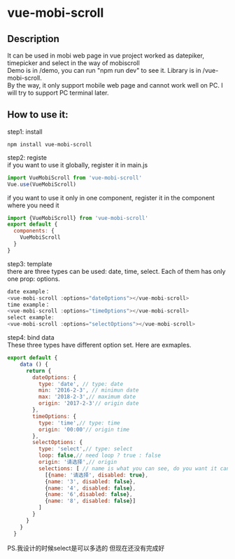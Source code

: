 # vue-mobi-scroll
Description
------
It can be used in mobi web page in vue project worked as datepiker, timepicker and select in the way of mobiscroll<br>
Demo is in /demo, you can run "npm run dev" to see it.
Library is in /vue-mobi-scroll.<br>
By the way, it only support mobile web page and cannot work well on PC. I will try to support PC terminal later.

How to use it:
------
step1: install<br>
```
npm install vue-mobi-scroll
```
step2: registe<br>
if you want to use it globally, register it in main.js<br>
```javascript
import VueMobiScroll from 'vue-mobi-scroll'
Vue.use(VueMobiScroll)
```
if you want to use it only in one component, register it in the component where you need it
```javascript
import {VueMobiScroll} from 'vue-mobi-scroll'
export default {
  components: {
    VueMobiScroll
  }
}
```
step3: template<br>
there are three types can be used: date, time, select. Each of them has only one prop: options.
``` javascript
date example：
<vue-mobi-scroll :options="dateOptions"></vue-mobi-scroll>
time example：
<vue-mobi-scroll :options="timeOptions"></vue-mobi-scroll>
select example:
<vue-mobi-scroll :options="selectOptions"></vue-mobi-scroll>
```
step4: bind data<br> 
These three types have different option set. Here are exmaples.
```javascript
export default {
    data () {
      return {
        dateOptions: {
          type: 'date', // type: date
          min: '2016-2-3', // minimun date
          max: '2018-2-3',// maximum date
          origin: '2017-2-3'// origin date
        },
        timeOptions: {
          type: 'time',// type: time
          origin: '00:00'// origin time
        },
        selectOptions: {
          type: 'select',// type: select
          loop: false,// need loop ? true : false
          origin: '请选择',// origin
          selections: [ // name is what you can see, do you want it can be selected？ if yes, disabled: true, if no, disabled: false
            [{name: '请选择', disabled: true}, 
            {name: '3', disabled: false},
            {name: '4', disabled: false}, 
            {name: '6',disabled: false}, 
            {name: '8', disabled: false}]
          ]
        }
      }
    }
  }
```

PS.我设计的时候select是可以多选的 但现在还没有完成好
